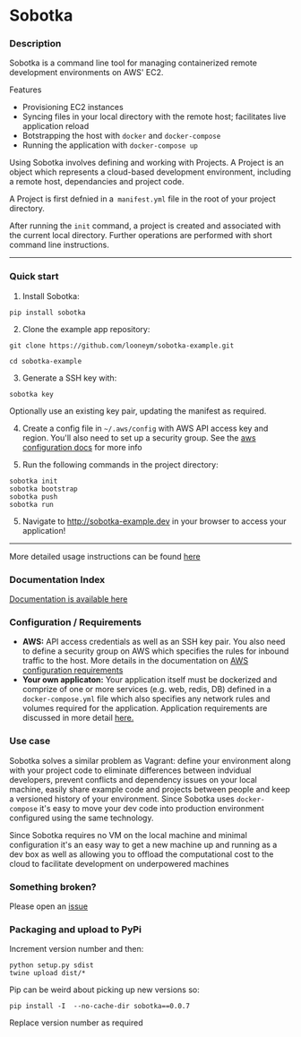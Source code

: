 # Sobotka

### Description 

Sobotka is a command line tool for managing containerized remote development environments on AWS' EC2.

Features

- Provisioning EC2 instances
- Syncing files in your local directory with the remote host; facilitates live application reload
- Botstrapping the host with `docker` and `docker-compose`
- Running the application with `docker-compose up`

Using Sobotka involves defining and working with Projects. A Project is an object which represents a cloud-based 
development environment, including a remote host, dependancies and project code. 

A Project is first defnied in a` manifest.yml` file in the root of your project directory.

After running the `init` command, a project is created and associated with the current local directory. Further operations are performed with short command line instructions. 


***

### Quick start

1. Install Sobotka:

`pip install sobotka`

2. Clone the example app repository:

`git clone https://github.com/looneym/sobotka-example.git`

`cd sobotka-example`

3. Generate a SSH key with: 

`sobotka key`

Optionally use an existing key pair, updating the manifest as required. 

4. Create a config file in `~/.aws/config` with AWS API access key and region. You'll also need to set up a security group. See the [aws configuration docs](https://github.com/looneym/sobotka/blob/master/docs/aws_configuration.md) for more info

5. Run the following commands in the project directory:

```
sobotka init
sobotka bootstrap
sobotka push
sobotka run
```

5. Navigate to http://sobotka-example.dev in your browser to access your application! 


****

More detailed usage instructions can be found [here](https://github.com/looneym/sobotka/blob/master/docs/usage.md)


### Documentation Index

[Documentation is available here](https://github.com/looneym/sobotka/blob/master/docs/)


### Configuration / Requirements

- **AWS:** API access credentials as well as an SSH key pair. You also need to define a security group on AWS which specifies the rules for inbound traffic to the host. More details in the documentation on [AWS configuration requirements](https://github.com/looneym/sobotka/blob/master/docs/aws_configuration.md)
- **Your own applicaton:** Your application itself must be dockerized and comprize of one or more services (e.g. web, redis, DB) defined in a `docker-compose.yml` file which also specifies any network rules and volumes required for the application. Application requirements are discussed in more detail [here.](https://github.com/looneym/sobotka/blob/master/docs/aws_configuration.md)
 
### Use case

Sobotka solves a similar problem as Vagrant: define your environment along with your project code to eliminate differences between indvidual developers, prevent conflicts and dependency issues on your local machine, easily share example code and projects between people and keep a versioned history of your environment. Since Sobotka uses `docker-compose` it's easy to move your dev code into production environment configured using the same technology. 

Since Sobotka requires no VM on the local machine and minimal configuration it's an easy way to get a new machine up and running as a dev box as well as allowing you to offload the computational cost to the cloud to facilitate development on underpowered machines

### Something broken?

Please open an [issue](https://github.com/looneym/sobotka/issues)

### Packaging and upload to PyPi
Increment version number and then:

```
python setup.py sdist
twine upload dist/*
```

Pip can be weird about picking up new versions so:

```
pip install -I  --no-cache-dir sobotka==0.0.7
```

Replace version number as required

